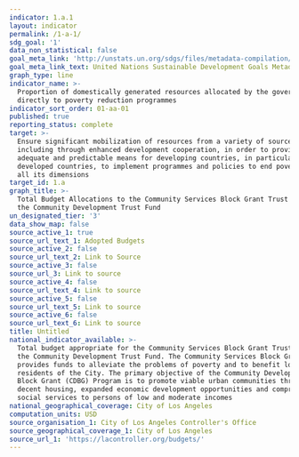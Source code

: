 ```yaml
---
indicator: 1.a.1
layout: indicator
permalink: /1-a-1/
sdg_goal: '1'
data_non_statistical: false
goal_meta_link: 'http://unstats.un.org/sdgs/files/metadata-compilation/Metadata-Goal-1.pdf'
goal_meta_link_text: United Nations Sustainable Development Goals Metadata (pdf 894kB)
graph_type: line
indicator_name: >-
  Proportion of domestically generated resources allocated by the government
  directly to poverty reduction programmes
indicator_sort_order: 01-aa-01
published: true
reporting_status: complete
target: >-
  Ensure significant mobilization of resources from a variety of sources,
  including through enhanced development cooperation, in order to provide
  adequate and predictable means for developing countries, in particular least
  developed countries, to implement programmes and policies to end poverty in
  all its dimensions
target_id: 1.a
graph_title: >-
  Total Budget Allocations to the Community Services Block Grant Trust Fund and
  the Community Development Trust Fund
un_designated_tier: '3'
data_show_map: false
source_active_1: true
source_url_text_1: Adopted Budgets
source_active_2: false
source_url_text_2: Link to Source
source_active_3: false
source_url_3: Link to source
source_active_4: false
source_url_text_4: Link to source
source_active_5: false
source_url_text_5: Link to source
source_active_6: false
source_url_text_6: Link to source
title: Untitled
national_indicator_available: >-
  Total budget appropriate for the Community Services Block Grant Trust Fund and
  the Community Development Trust Fund. The Community Services Block Grant
  provides funds to alleviate the problems of poverty and to benefit low-income
  residents of the City. The primary objective of the Community Development
  Block Grant (CDBG) Program is to promote viable urban communities through
  decent housing, expanded economic development opportunities and comprehensive
  social services to persons of low and moderate incomes
national_geographical_coverage: City of Los Angeles
computation_units: USD
source_organisation_1: City of Los Angeles Controller's Office
source_geographical_coverage_1: City of Los Angeles
source_url_1: 'https://lacontroller.org/budgets/'
---
```

